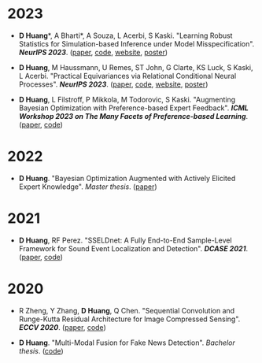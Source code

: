 # 2023

- **D Huang**\*, A Bharti\*, A Souza, L Acerbi, S Kaski. "Learning Robust Statistics for Simulation-based Inference under Model Misspecification". ***NeurIPS 2023***. ([paper](https://proceedings.neurips.cc/paper_files/paper/2023/hash/16c5b4102a6b6eb061e502ce6736ad8a-Abstract-Conference.html), [code](https://github.com/huangdaolang/robust-sbi), [website](https://neurips.cc/virtual/2023/poster/71604), [poster](https://neurips.cc/media/PosterPDFs/NeurIPS%202023/71604.png?t=1701420634.256249))

- **D Huang**, M Haussmann, U Remes, ST John, G Clarte, KS Luck, S Kaski, L Acerbi. "Practical Equivariances via Relational Conditional Neural Processes". ***NeurIPS 2023***. 
([paper](https://proceedings.neurips.cc/paper_files/paper/2023/hash/5d1a382162cb5ed326f1d3dbbfac4c82-Abstract-Conference.html), [code](https://github.com/acerbilab/relational-neural-processes), [website](https://neurips.cc/virtual/2023/poster/69998), [poster](https://neurips.cc/media/PosterPDFs/NeurIPS%202023/69998.png?t=1701903028.6444633))

- **D Huang**, L Filstroff, P Mikkola, M Todorovic, S Kaski. "Augmenting Bayesian Optimization with Preference-based Expert Feedback". ***ICML Workshop 2023 on The Many Facets of Preference-based Learning***. ([paper](https://arxiv.org/abs/2208.08742), [code](https://github.com/huangdaolang/pbnn-bo))

# 2022
- **D Huang**. "Bayesian Optimization Augmented with Actively Elicited Expert Knowledge". *Master thesis*. ([paper](https://aaltodoc.aalto.fi/handle/123456789/115226))


# 2021
- **D Huang**, RF Perez. "SSELDnet: A Fully End-to-End Sample-Level Framework for Sound Event Localization and Detection". ***DCASE 2021***. ([paper](https://dcase.community/documents/challenge2021/technical_reports/DCASE2021_Huang_24_t3.pdf), [code](https://github.com/huangdaolang/DCASE2021-SELD))


# 2020

- R Zheng, Y Zhang, **D Huang**, Q Chen. "Sequential Convolution and Runge-Kutta Residual Architecture for Image Compressed Sensing". ***ECCV 2020***. ([paper](https://www.ecva.net/papers/eccv_2020/papers_ECCV/papers/123540222.pdf), [code](https://github.com/huangdaolang/RK-CCSNet))

- **D Huang**. "Multi-Modal Fusion for Fake News Detection". *Bachelor thesis*. ([code](https://github.com/huangdaolang/Multimodal-Fusion-Fake-News-Detection))
